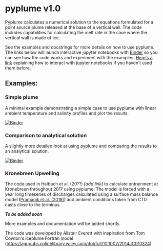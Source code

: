 # pyplume v1.0

Pyplume calculates a numerical solution to the equations formulated for a point source plume released at the base of a vertical wall. The code includes capabilities for calculating the melt rate in the case where the vertical wall is made of ice.

See the examples and docstrings for more details on how to use pyplume. The links below will launch interactive jupyter notebooks with [Binder](https://mybinder.readthedocs.io/en/latest/) so you can see how the code works and experiment with the examples. [Here's a link](https://medium.com/codingthesmartway-com-blog/getting-started-with-jupyter-notebook-for-python-4e7082bd5d46#f8b4) explaining how to interact with jupyter notebooks if you haven't used them before.

## Examples:

### Simple plume

A minimal example demonstrating a simple case to use pyplume with linear ambient temperature and salinity profiles and plot the results.

[![Binder](https://mybinder.org/badge_logo.svg)](https://mybinder.org/v2/gh/alistaireverett/pyplume/master?filepath=examples%2Fsimple_plume.ipynb)

### Comparison to analytical solution

A slightly more detailed look at using pyplume and comparing the results to an
analytical solution.

[![Binder](https://mybinder.org/badge_logo.svg)](https://mybinder.org/v2/gh/alistaireverett/pyplume/master?filepath=examples%2Fpyplume_vs_analytical.ipynb)

### Kronebreen Upwelling

The code used in Halbach et al. (20??) *[add link]* to calculate entrainment at Kronebreen throughout 2017 using pyplume. The model is forced with a year long timeseries of discharges calculated using a surface mass balance model ([Pramanik et al. (2018)](https://doi.org/10.1017/jog.2018.80)) and ambient conditions taken from CTD casts close to the terminus.

***To be added soon***

More examples and documentation will be added shortly.

The code was developed by Alistair Everett with inspiration from Tom Cowton's iceplume Fortran model (https://agupubs.onlinelibrary.wiley.com/doi/full/10.1002/2014JC010324)

